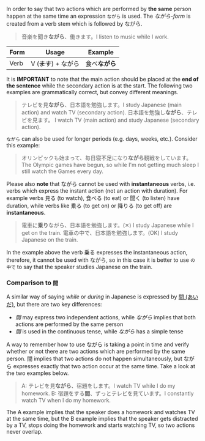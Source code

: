 In order to say that two actions which are performed by **the same** person happen at the same time an expression `ながら` is used. The *ながら-form* is created from a verb stem which is followed by ながら.
>音楽を聞き**ながら**、働きます。I listen to music while I work.

|Form|Usage|Example|
|-|-|-|
|Verb|V (~~ます~~) + ながら|食べ**ながら**|

It is **IMPORTANT** to note that the main action should be placed at the **end of the sentence** while the secondary action is at the start. The following two examples are grammatically correct, but convey different meanings.
>テレビを見**ながら**、日本語を勉強します。I study Japanese (main action) and watch TV (secondary action).
>日本語を勉強し**ながら**、テレビを見ます。 I watch TV (main action) and study Japanese (secondary action).

`ながら` can also be used for longer periods (e.g. days, weeks, etc.). Consider this example:
>オリンピックも始まって、毎日寝不足になり**ながら**観戦をしています。The Olympic games have begun, so while I'm not getting much sleep I still watch the Games every day.

Please also **note** that ながら cannot be used with **instantaneous** verbs, i.e. verbs which express the instant action (not an action with duration). For example verbs 見る (to watch), 食べる (to eat) or 聞く (to listen) have duration, while verbs like 乗る (to get on) or 降りる (to get off) are **instantaneous**.
>電車に**乗り**ながら、日本語を勉強します。(✕) I study Japanese while I get on the train.
>電車の中で、日本語を勉強します。(OK) I study Japanese on the train.

In the example above the verb 乗る expresses the instantaneous action, therefore, it cannot be used with ながら, so in this case it is better to use `の中で` to say that the speaker studies Japanese on the train.

### Comparison to `間`
A similar way of saying *while* or *during* in Japanese is expressed by [間 (あいだ)](53), but there are two key differences:
- *間* may express two independent actions, while *ながら* implies that both actions are performed by the same person
- *間* is used in the continuous tense, while *ながら* has a simple tense

A way to remember how to use ながら is taking a point in time and verify whether or not there are two actions which are performed by the same person. 間 implies that two actions do not happen simultaneously, but ながら expresses exactly that two action occur at the same time. Take a look at the two examples below.
>A: テレビを見**ながら**、宿題をします。I watch TV while I do my homework.
>B: 宿題をする**間**、ずっとテレビを見ています。I constantly watch TV when I do my homework.

The A example implies that the speaker does a homework and watches TV at the same time, but the B example implies that the speaker gets distracted by a TV, stops doing the homework and starts watching TV, so two actions never overlap.